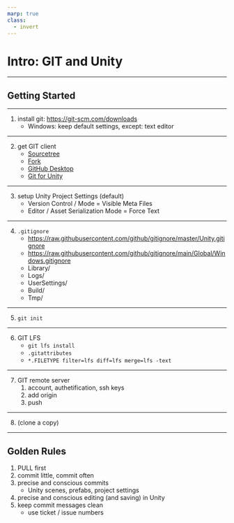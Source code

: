 ```yaml
---
marp: true
class:
  - invert  
---
```

# Intro: GIT and Unity
***
## Getting Started
***
1. install git: https://git-scm.com/downloads
	- Windows: keep default settings, except: text editor
***
2. get GIT client
	- [Sourcetree](https://www.sourcetreeapp.com/)
	- [Fork](https://git-fork.com/)
	- [GitHub Desktop](https://desktop.github.com/)
	- [Git for Unity](https://github.com/spoiledcat/git-for-unity)
***
3. setup Unity Project Settings (default)
	- Version Control / Mode = Visible Meta Files 
	- Editor / Asset Serialization Mode = Force Text
***
4. `.gitignore`
	- https://raw.githubusercontent.com/github/gitignore/master/Unity.gitignore
	- https://raw.githubusercontent.com/github/gitignore/main/Global/Windows.gitignore
	- Library/
	- Logs/
	- UserSettings/
	- Build/
	- Tmp/
***
5. `git init`
***
6. GIT LFS
	- `git lfs install`
	- `.gitattributes`
	- `*.FILETYPE filter=lfs diff=lfs merge=lfs -text`
***
7. GIT remote server
	1. account, authetification, ssh keys
    2. add origin
	3. push
***
8. (clone a copy)
***
## Golden Rules
1. PULL first
2. commit little, commit often
3. precise and conscious commits
	- Unity scenes, prefabs, project settings
4. precise and conscious editing (and saving) in Unity
5. keep commit messages clean
	- use ticket / issue numbers
